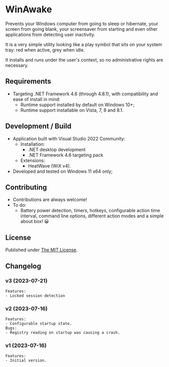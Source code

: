 # WinAwake

Prevents your Windows computer from going to sleep or hibernate, your
screen from going blank, your screensaver from starting and even other
applications from detecting user inactivity.

It is a very simple utility looking like a play symbol that sits on your
system tray: red when active, grey when idle.

It installs and runs under the user's context, so no administrative
rights are necessary.

## Requirements

- Targeting .NET Framework 4.6 (through 4.8.1), with compatibility and
ease of install in mind:
	- Runtime support installed by default on Windows 10+;
	- Runtime support installable on Vista, 7, 8 and 8.1.

## Development / Build

- Application built with Visual Studio 2022 Community:
	- Installation:
		- .NET desktop development
		- .NET Framework 4.6 targeting pack
	- Extensions:
		- HeatWave (WiX v4).
- Developed and tested on Windows 11 x64 only;

## Contributing

- Contributions are always welcome!
- To do:
	- Battery power detection, timers, hotkeys, configurable action time
interval, command line options, different action modes and a simple about
box! :grinning:

## License

Published under [The
MIT License](https://github.com/RubenSilveira/WinAwake/blob/main/LICENSE).

## Changelog

### v3 (2023-07-21)
	Features:
	- Locked session detection

### v2 (2023-07-16)
	Features:
	- Configurable startup state.
	Bugs:
	- Registry reading on startup was causing a crash.

### v1 (2023-07-16)
	Features:
	- Initial version.